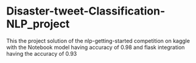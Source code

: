 # Disaster-tweet-Classification-NLP_project
This the project solution of the nlp-getting-started competition on kaggle with the Notebook model having accuracy of 0.98 and flask integration having the accuracy of 0.93
